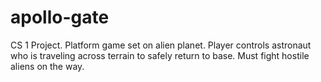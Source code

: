 # apollo-gate
CS 1 Project. Platform game set on alien planet. Player controls astronaut who is traveling across terrain to safely return to base. Must fight hostile aliens on the way.
